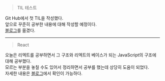 > TIL 테스트

Git Hub에서 첫 TIL을 작성했다.   
앞으로 꾸준히 공부한 내용에 대해 작성할 예정이다.   
[블로그]([https://velog.io/@yikanghee](https://velog.io/@yikanghee))를 옮겼다.

---

> React

오늘은 리엑트를 공부하면서 그 구조와 리엑트의 베이스가 되는 JavaScript의 구조에 대해 공부했다.   
모르는 부분을 놓칠 수도 있어서 정리하면서 공부를 했는데 상당히 도움이 되었다.   
자세한 내용은 [블로그](https://velog.io/@yikanghee/React)에서 확인이 가능하다.
